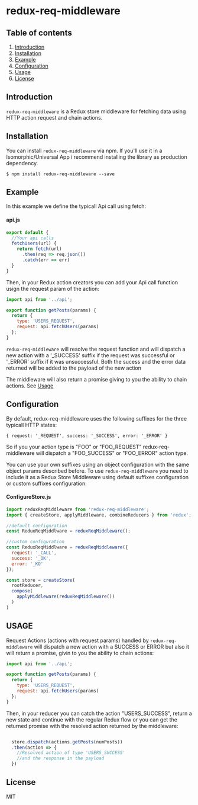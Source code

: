 redux-req-middleware
====================


## Table of contents

1. [Introduction](#introduction)
3. [Installation](#installation)
2. [Example](#example)
4. [Configuration](#configuration)
5. [Usage](#usage)
6. [License](License)

## Introduction

`redux-req-middleware` is a Redux store middleware for fetching data using HTTP action request and chain actions.

## Installation

You can install `redux-req-middleware` via npm. If you'll use it in a Isomorphic/Universal App i recommend installing the library as production dependency.

```
$ npm install redux-req-middleware --save
```

## Example

In this example we define the typicall Api call using fetch:

#### api.js

```javascript
export default {
  //Your api calls
  fetchUsers(url) {
    return fetch(url)
      .then(req => req.json())
      .catch(err => err) 
  }
}
``` 
Then, in your Redux action creators you can add your Api call function usign the request param of the action:

```javascript
import api from '../api';

export function getPosts(params) {
  return {
    type: 'USERS_REQUEST',
    request: api.fetchUsers(params)
  };
}
```
`redux-req-middleware` will resolve the request function and will dispatch a new action with a '_SUCCESS' suffix if the request was successful or '_ERROR' suffix if it was unsuccessful. Both the sucess and the error data returned will be added to the payload of the new action

The middleware will also return a promise giving to you the ability to chain actions. See [Usage](#usage)


## Configuration

By default, redux-req-middleware uses the following suffixes for the three typicall HTTP states:

`
{
  request: '_REQUEST',
  success: '_SUCCESS',
  error: '_ERROR'
}
`

So if you your action type is "FOO" or "FOO_REQUEST" redux-req-middleware will dispatch a "FOO_SUCCESS" or "FOO_ERROR" action type.

You can use your own suffixes using an object configuration with the same object params described before.  To use `redux-req-middleware` you need to include it as a Redux Store Middleware using default suffixes configuration or custom suffixes configuration:

#### ConfigureStore.js

```js
import reduxReqMiddleware from 'redux-req-middleware';
import { createStore, applyMiddleware, combineReducers } from 'redux';

//default configuration
const ReduxReqMiddlware = reduxReqMiddleware();

//custom configuration
const ReduxReqMiddlware = reduxReqMiddleware({
  request: '_CALL',
  success: '_OK',
  error: '_KO'
});

const store = createStore(
  rootReducer,
  compose(
    applyMiddleware(reduxReqMiddleware())
  )
)

```

## USAGE

 Request Actions (actions with request params) handled by `redux-req-middleware` will dispatch a new action with a SUCCESS or ERROR but also it will return a promise, givin to you the ability to chain actions:

```javascript
import api from '../api';

export function getPosts(params) {
  return {
    type: 'USERS_REQUEST',
    request: api.fetchUsers(params)
  };
}
```

Then, in your reducer you can catch the action "USERS_SUCCESS", return a new state and continue with the regular Redux flow or you can get the returned promise with the resolved action returned by the middleware:

```javascript

  store.dispatch(actions.getPosts(numPosts))
  .then(action => {
    //Resolved action of type 'USERS_SUCCESS'
    //and the response in the payload
  })
``` 


## License

MIT
